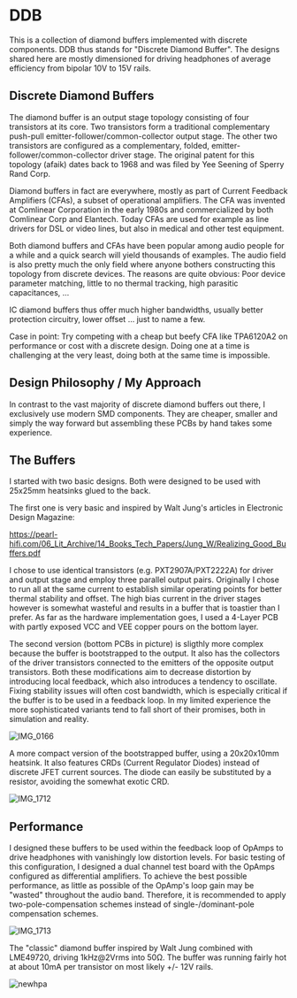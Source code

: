 # DDB

This is a collection of diamond buffers implemented with discrete components. DDB thus stands for "Discrete Diamond Buffer".
The designs shared here are mostly dimensioned for driving headphones of average efficiency from bipolar 10V to 15V rails.

## Discrete Diamond Buffers

The diamond buffer is an output stage topology consisting of four transistors at its core. 
Two transistors form a traditional complementary push-pull emitter-follower/common-collector output stage. 
The other two transistors are configured as a complementary, folded, emitter-follower/common-collector driver stage.
The original patent for this topology (afaik) dates back to 1968 and was filed by Yee Seening of Sperry Rand Corp.

Diamond buffers in fact are everywhere, mostly as part of Current Feedback Amplifiers (CFAs), a subset of operational amplifiers.
The CFA was invented at Comlinear Corporation in the early 1980s and commercialized by both Comlinear Corp and Elantech.
Today CFAs are used for example as line drivers for DSL or video lines, but also in medical and other test equipment.

Both diamond buffers and CFAs have been popular among audio people for a while and a quick search will yield thousands of examples.
The audio field is also pretty much the only field where anyone bothers constructing this topology from discrete devices.
The reasons are quite obvious: Poor device parameter matching, little to no thermal tracking, high parasitic capacitances, ...

IC diamond buffers thus offer much higher bandwidths, usually better protection circuitry, lower offset ... just to name a few.

Case in point: Try competing with a cheap but beefy CFA like TPA6120A2 on performance or cost with a discrete design.
Doing one at a time is challenging at the very least, doing both at the same time is impossible.

## Design Philosophy / My Approach

In contrast to the vast majority of discrete diamond buffers out there, I exclusively use modern SMD components.
They are cheaper, smaller and simply the way forward but assembling these PCBs by hand takes some experience.

## The Buffers

I started with two basic designs. Both were designed to be used with 25x25mm heatsinks glued to the back.

The first one is very basic and inspired by Walt Jung's articles in Electronic Design Magazine:

https://pearl-hifi.com/06_Lit_Archive/14_Books_Tech_Papers/Jung_W/Realizing_Good_Buffers.pdf

I chose to use identical transistors (e.g. PXT2907A/PXT2222A) for driver and output stage and employ three parallel output pairs.
Originally I chose to run all at the same current to establish similar operating points for better thermal stability and offset.
The high bias current in the driver stages however is somewhat wasteful and results in a buffer that is toastier than I prefer.
As far as the hardware implementation goes, I used a 4-Layer PCB with partly exposed VCC and VEE copper pours on the bottom layer.

The second version (bottom PCBs in picture) is sligthly more complex because the buffer is bootstrapped to the output.
It also has the collectors of the driver transistors connected to the emitters of the opposite output transistors.
Both these modifications aim to decrease distortion by introducing local feedback, which also introduces a tendency to oscillate.
Fixing stability issues will often cost bandwidth, which is especially critical if the buffer is to be used in a feedback loop.
In my limited experience the more sophisticated variants tend to fall short of their promises, both in simulation and reality.

![IMG_0166](https://github.com/PWieland/DDB/assets/65927363/5900f13f-ad8e-4c53-a13a-c2e7290ddf6c)

A more compact version of the bootstrapped buffer, using a 20x20x10mm heatsink.
It also features CRDs (Current Regulator Diodes) instead of discrete JFET current sources.
The diode can easily be substituted by a resistor, avoiding the somewhat exotic CRD.

![IMG_1712](https://github.com/PWieland/DDB/assets/65927363/e94fc26d-e403-4591-9036-c352ff144fc7)

## Performance

I designed these buffers to be used within the feedback loop of OpAmps to drive headphones with vanishingly low distortion levels.
For basic testing of this configuration, I designed a dual channel test board with the OpAmps configured as differential amplifiers.
To achieve the best possible performance, as little as possible of the OpAmp's loop gain may be "wasted" throughout the audio band.
Therefore, it is recommended to apply two-pole-compensation schemes instead of single-/dominant-pole compensation schemes.

![IMG_1713](https://github.com/PWieland/DDB/assets/65927363/e38ad0f8-9381-40a7-a4e8-a1718934670b)

The "classic" diamond buffer inspired by Walt Jung combined with LME49720, driving 1kHz@2Vrms into 50Ω.
The buffer was running fairly hot at about 10mA per transistor on most likely +/- 12V rails.

![newhpa](https://github.com/PWieland/DDB/assets/65927363/272459f1-a2bf-4d2a-9d27-d979934ba07c)



